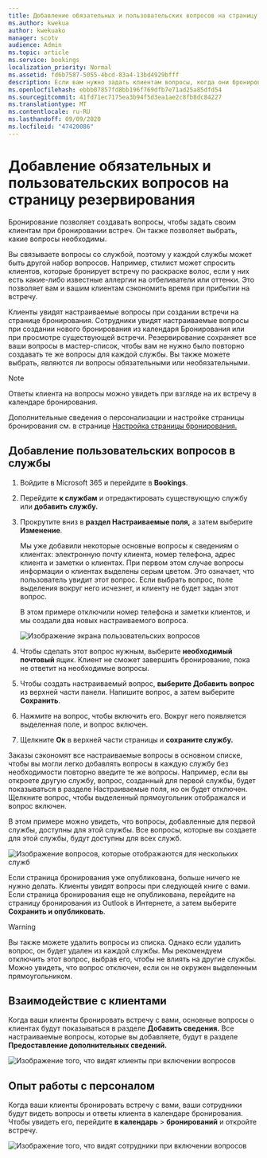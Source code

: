 ```yaml
---
title: Добавление обязательных и пользовательских вопросов на страницу резервирования
ms.author: kwekua
author: kwekuako
manager: scotv
audience: Admin
ms.topic: article
ms.service: bookings
localization_priority: Normal
ms.assetid: fd6b7587-5055-4bcd-83a4-13bd4929bfff
description: Если вам нужно задать клиентам вопросы, когда они бронировать встречу с вами в Интернете, вы можете добавить настраиваемые вопросы и необходимые вопросы на страницу бронирования.
ms.openlocfilehash: ebbb07857fd8bb196f769dfb7e71ad25a85dfd54
ms.sourcegitcommit: 41fd71ec7175ea3b94f5d3ea1ae2c8fb8dc84227
ms.translationtype: MT
ms.contentlocale: ru-RU
ms.lasthandoff: 09/09/2020
ms.locfileid: "47420086"
---
```

# <a name="add-custom-and-required-questions-to-the-booking-page"></a>Добавление обязательных и пользовательских вопросов на страницу резервирования

Бронирование позволяет создавать вопросы, чтобы задать своим клиентам при бронировании встреч. Он также позволяет выбрать, какие вопросы необходимы.

Вы связываете вопросы со службой, поэтому у каждой службы может быть другой набор вопросов. Например, стилист может спросить клиентов, которые бронирует встречу по раскраске волос, если у них есть какие-либо известные аллергии на отбеливатели или оттенки. Это позволяет вам и вашим клиентам сэкономить время при прибытии на встречу.

Клиенты увидят настраиваемые вопросы при создании встречи на странице бронирования. Сотрудники увидят настраиваемые вопросы при создании нового бронирования из календаря Бронирования или при просмотре существующей встречи. Резервирование сохраняет все ваши вопросы в мастер-список, чтобы вам не нужно было повторно создавать те же вопросы для каждой службы. Вы также можете выбрать, являются ли вопросы обязательными или необязательными.

> [!NOTE]
> Ответы клиента на вопросы можно увидеть при взгляде на их встречу в календаре бронирования.

Дополнительные сведения о персонализации и настройке страницы бронирования см. в странице [Настройка страницы бронирования.](customize-booking-page.md)

## <a name="add-custom-questions-to-your-services"></a>Добавление пользовательских вопросов в службы

1. Войдите в Microsoft 365 и перейдите в **Bookings**.

1. Перейдите **к службам** и отредактировать существующую службу или **добавить службу.**

1. Прокрутите вниз в **раздел Настраиваемые поля,** а затем выберите **Изменение**.

   Мы уже добавили некоторые основные вопросы к сведениям о клиентах: электронную почту клиента, номер телефона, адрес клиента и заметки о клиентах. При первом этом случае вопросы информации о клиентах выделены серым цветом. Это означает, что пользователь увидит этот вопрос. Если выбрать вопрос, поле выделения вокруг него исчезнет, и клиенту не будет задан этот вопрос.

   В этом примере отключили номер телефона и заметки клиентов, и мы создали два новых настраиваемого вопроса.

   ![Изображение экрана пользовательских вопросов](../media/bookings-questions-custom-fields.png)

1. Чтобы сделать этот вопрос нужным, выберите **необходимый почтовый** ящик. Клиент не сможет завершить бронирование, пока не ответит на необходимые вопросы.

1. Чтобы создать настраиваемый вопрос, **выберите Добавить вопрос** из верхней части панели. Напишите вопрос, а затем выберите **Сохранить**.

1. Нажмите на вопрос, чтобы включить его. Вокруг него появляется выделенная поле, и вопрос включен.

1. Щелкните **Ок** в верхней части страницы и **сохраните службу.**

Заказы сэкономят все настраиваемые вопросы в основном списке, чтобы вы могли легко добавлять вопросы в каждую службу без необходимости повторно введите те же вопросы. Например, если вы откроете другую службу, вопрос, созданный для первой службы, будет показываться в разделе Настраиваемые поля, но он будет отключен. Щелкните вопрос, чтобы выделенный прямоугольник отображался и вопрос включен.

В этом примере можно увидеть, что вопросы, добавленные для первой службы, доступны для этой службы. Все вопросы, которые вы создаете для этой службы, будут доступны для всех служб.

   ![Изображение вопросов, которые отображаются для нескольких служб](../media/bookings-questions-services.png)

Если страница бронирования уже опубликована, больше ничего не нужно делать. Клиенты увидят вопросы при следующей книге с вами. Если страница бронирования еще не опубликована,  перейдите на страницу бронирования из Outlook в Интернете, а затем выберите **Сохранить и опубликовать**.

> [!WARNING]
> Вы также можете удалить вопросы из списка. Однако если удалить вопрос, он будет удален из каждой службы. Мы рекомендуем отключить этот вопрос, выбрав его, чтобы не влиять на другие службы. Можно увидеть, что вопрос отключен, если он не окружен выделенным прямоугольником.

## <a name="customer-experience"></a>Взаимодействие с клиентами

Когда ваши клиенты бронировать встречу с вами, основные вопросы о клиентах будут показываться в разделе **Добавить сведения.** Все настраиваемые вопросы, которые вы добавляете, будут в разделе **Предоставление дополнительных сведений.**

![Изображение того, что видят клиенты при включении вопросов](../media/bookings-questions-customer.png)

## <a name="staff-experience"></a>Опыт работы с персоналом

Когда ваши клиенты бронировать встречу с вами, ваши сотрудники будут видеть вопросы и ответы клиента в календаре бронирования. Чтобы увидеть его, перейдите **в календарь** \> **бронирований** и откройте встречу.

![Изображение того, что видят сотрудники при включении вопросов](../media/bookings-questions-staff.png)
